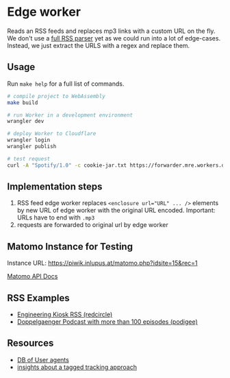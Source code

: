 # Edge worker

Reads an RSS feeds and replaces mp3 links with a custom URL on the fly.
We don't use a [full RSS parser][rss] yet as we could run into a lot of edge-cases.
Instead, we just extract the URLS with a regex and replace them.

## Usage

Run `make help` for a full list of commands.

```bash
# compile project to WebAssembly
make build

# run Worker in a development environment
wrangler dev

# deploy Worker to Cloudflare
wrangler login
wrangler publish

# test request
curl -A "Spotify/1.0" -c cookie-jar.txt https://forwarder.mre.workers.dev
```

## Implementation steps

1. RSS feed edge worker replaces `<enclosure url="URL" ... />` elements by new URL of edge worker with the original URL encoded.
   Important: URLs have to end with `.mp3`
2. requests are forwarded to original url by edge worker

## Matomo Instance for Testing

Instance URL: https://piwik.inlupus.at/matomo.php?idsite=15&rec=1

[Matomo API Docs](https://developer.matomo.org/api-reference/tracking-api)

## RSS Examples

- [Engineering Kiosk RSS (redcircle)](https://feeds.redcircle.com/0ecfdfd7-fda1-4c3d-9515-476727f9df5e)
- [Doppelgaenger Podcast with more than 100 episodes (podigee)](https://doppelgaenger.podigee.io/feed/mp3)

## Resources

- [DB of User agents](https://github.com/opawg/podcast-rss-useragents/blob/master/src/rss-ua.json)
- [insights about a tagged tracking approach](https://soundsprofitable.com/update/rss-useragents)

[rss]: https://github.com/emilyskidsister/pyrocast/blob/master/loader/src/rss.rs
